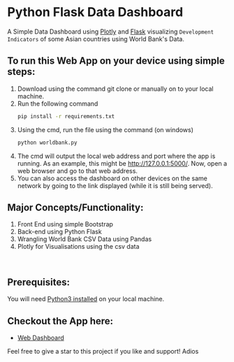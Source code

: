 # Python Flask Data Dashboard
A Simple Data Dashboard using [Plotly](https://plotly.com/python/) and [Flask](https://flask.palletsprojects.com/en/2.0.x/) visualizing `Development Indicators` of some Asian countries
using World Bank's Data.
<br>
## To run this Web App on your device using simple steps:

1. Download using the command git clone or manually on to your local machine.
2. Run the following command
    ```bash
    pip install -r requirements.txt
    ```
3. Using the cmd, run the file using the command (on windows)
    ```bash
    python worldbank.py
    ```
4. The cmd will output the local web address and port where the app is running. As an example, this might be http://127.0.0.1:5000/. Now, open a web browser and go to that web address.
5. You can also access the dashboard on other devices on the same network by going to the link displayed (while it is still being served).

## Major Concepts/Functionality:
1. Front End using simple Bootstrap
2. Back-end using Python Flask
3. Wrangling World Bank CSV Data using Pandas 
4. Plotly for Visualisations using the csv data

<br>

## Prerequisites:
You will need [Python3 installed](https://www.python.org/downloads/) on your local machine.

## Checkout the App here:
   * [Web Dashboard](https://web-data-dashboard.herokuapp.com/)
    
    
Feel free to give a star to this project if you like and support! Adios
